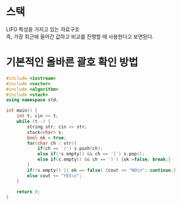 # 스택 
LIFO 특성을 가지고 있는 자료구조      
즉, 가장 최근에 들어간 값하고 비교를 진행할 때 사용한다고 보면된다.   

# 기본적인 올바른 괄호 확인 방법 
```c++
#include <iostream>
#include <vector>
#include <algorithm>
#include <stack>
using namespace std;

int main() {
    int t; cin >> t;
    while (t--) {
        string str; cin >> str;
        stack<char> s;
        bool ok = true;
        for(char ch : str){
            if(ch == '(') s.push(ch);
            else if(!s.empty() && ch == ')') s.pop();
            else if(s.empty() && ch == ')') {ok =false; break;}
        }
        if(!s.empty() || ok == false) {cout << "NO\n"; continue;}
        else cout << "YES\n";
    }

    return 0;
}
```
